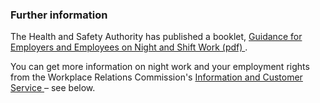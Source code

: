 ###  **Further information**

The Health and Safety Authority has published a booklet, [ Guidance for
Employers and Employees on Night and Shift Work (pdf)
](http://www.hsa.ie/eng/Publications_and_Forms/Publications/Healthcare_Sector/Night_and_Shift_Work_2012.pdf)
.

You can get more information on night work and your employment rights from the
Workplace Relations Commission's [ Information and Customer Service
](https://www.workplacerelations.ie/en/contact_us/contact-details/) – see
below.
